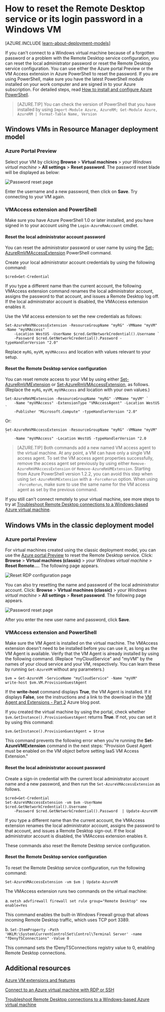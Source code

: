 <!-- Ibiza portal: tested -->

<properties
	pageTitle="Reset the password or Remote Desktop on a Windows VM | Azure"
	description="Reset the administrator password or Remote Desktop services on a Windows VM created with the Resource Manager deployment model."
	services="virtual-machines-windows"
	documentationCenter=""
	authors="iainfoulds"
	manager="timlt"
	editor=""
	tags="azure-resource-manager"/>

<tags
	ms.service="virtual-machines-windows"
	ms.date="06/10/2016"
	wacn.date=""/>

# How to reset the Remote Desktop service or its login password in a Windows VM

[AZURE.INCLUDE [learn-about-deployment-models](../includes/learn-about-deployment-models-both-include.md)]

If you can't connect to a Windows virtual machine because of a forgotten password or a problem with the Remote Desktop service configuration, you can reset the local administrator password or reset the Remote Desktop service configuration. You can use either the Azure portal Preview or the VM Access extension in Azure PowerShell to reset the password. If you are using PowerShell, make sure you have the latest PowerShell module installed on your work computer and are signed in to your Azure subscription. For detailed steps, read [How to install and configure Azure PowerShell](/documentation/articles/powershell-install-configure/).

> [AZURE.TIP] You can check the version of PowerShell that you have installed by using `Import-Module Azure, AzureRM; Get-Module Azure, AzureRM | Format-Table Name, Version`

## Windows VMs in Resource Manager deployment model

### Azure Portal Preview
Select your VM by clicking **Browse** > **Virtual machines** > *your Windows virtual machine* > **All settings** > **Reset password**. The password reset blade will be displayed as below:

![Password reset page](./media/virtual-machines-windows-reset-rdp/Portal-RM-PW-Reset-Windows.png)

Enter the username and a new password, then click on **Save**. Try connecting to your VM again.

### VMAccess extension and PowerShell

Make sure you have Azure PowerShell 1.0 or later installed, and you have signed in to your account using the `Login-AzureRmAccount` cmdlet.

#### **Reset the local administrator account password**

You can reset the administrator password or user name by using the [Set-AzureRmVMAccessExtension](https://msdn.microsoft.com/zh-cn/library/mt619447.aspx) PowerShell command.

Create your local administrator account credentials by using the following command:

	$cred=Get-Credential

If you type a different name than the current account, the following VMAccess extension command renames the local administrator account, assigns the password to that account, and issues a Remote Desktop log off. If the local administrator account is disabled, the VMAccess extension enables it.

Use the VM access extension to set the new credentials as follows:

	Set-AzureRmVMAccessExtension -ResourceGroupName "myRG" -VMName "myVM" -Name "myVMAccess" `
		-Location WestUS -UserName $cred.GetNetworkCredential().Username `
		-Password $cred.GetNetworkCredential().Password -typeHandlerVersion "2.0"


Replace `myRG`, `myVM`, `myVMAccess` and location with values relevant to your setup.


#### **Reset the Remote Desktop service configuration**

You can reset remote access to your VM by using either [Set-AzureRmVMExtension](https://msdn.microsoft.com/zh-cn/library/mt603745.aspx) or [Set-AzureRmVMAccessExtension](https://msdn.microsoft.com/zh-cn/library/mt619447.aspx), as follows. (Replace the `myRG`, `myVM`, `myVMAccess` and location with your own values.)

	Set-AzureRmVMExtension -ResourceGroupName "myRG" -VMName "myVM" `
		-Name "myVMAccess" -ExtensionType "VMAccessAgent" -Location WestUS `
		-Publisher "Microsoft.Compute" -typeHandlerVersion "2.0"

Or:<br>

	Set-AzureRmVMAccessExtension -ResourceGroupName "myRG" -VMName "myVM" `
		-Name "myVMAccess" -Location WestUS -typeHandlerVersion "2.0


> [AZURE.TIP] Both commands add a new named VM access agent to the virtual machine. At any point, a VM can have only a single VM access agent. To set the VM access agent properties successfully, remove the access agent set previously by using either `Remove-AzureRmVMAccessExtension` or `Remove-AzureRmVMExtension`. Starting from Azure PowerShell version 1.2.2, you can avoid this step when using `Set-AzureRmVMExtension` with a `-ForceRerun` option. When using `-ForceRerun`, make sure to use the same name for the VM access agent as set by the previous command.

If you still can't connect remotely to your virtual machine, see more steps to try at [Troubleshoot Remote Desktop connections to a Windows-based Azure virtual machine](/documentation/articles/virtual-machines-windows-troubleshoot-rdp-connection/).


## Windows VMs in the classic deployment model

### Azure portal Preview

For virtual machines created using the classic deployment model, you can use the [Azure portal Preview](https://portal.azure.cn) to reset the Remote Desktop service. Click: **Browse** > **Virtual machines (classic)** > *your Windows virtual machine* > **Reset Remote...**. The following page appears.

![Reset RDP configuration page](./media/virtual-machines-windows-reset-rdp/Portal-RDP-Reset-Windows.png)

You can also try resetting the name and password of the local administrator account. Click: **Browse** > **Virtual machines (classic)** > *your Windows virtual machine* > **All settings** > **Reset password**. The following page appears.

![Password reset page](./media/virtual-machines-windows-reset-rdp/Portal-PW-Reset-Windows.png)

After you enter the new user name and password, click **Save**.

### VMAccess extension and PowerShell

Make sure the VM Agent is installed on the virtual machine. The VMAccess extension doesn't need to be installed before you can use it, as long as the VM Agent is available. Verify that the VM Agent is already installed by using the following command. (Replace "myCloudService" and "myVM" by the names of your cloud service and your VM, respectively. You can learn these by running `Get-AzureVM` without any parameters.)

	$vm = Get-AzureVM -ServiceName "myCloudService" -Name "myVM"
	write-host $vm.VM.ProvisionGuestAgent

If the **write-host** command displays **True**, the VM Agent is installed. If it displays **False**, see the instructions and a link to the download in the [VM Agent and Extensions - Part 2](https://azure.microsoft.com/zh-cn/blog/vm-agent-and-extensions-part-2/) Azure blog post.

If you created the virtual machine by using the portal, check whether `$vm.GetInstance().ProvisionGuestAgent` returns **True**. If not, you can set it by using this command:

	$vm.GetInstance().ProvisionGuestAgent = $true

This command prevents the following error when you're running the **Set-AzureVMExtension** command in the next steps: "Provision Guest Agent must be enabled on the VM object before setting IaaS VM Access Extension."

#### **Reset the local administrator account password**

Create a sign-in credential with the current local administrator account name and a new password, and then run the `Set-AzureVMAccessExtension` as follows.

	$cred=Get-Credential
	Set-AzureVMAccessExtension -vm $vm -UserName $cred.GetNetworkCredential().Username `
		-Password $cred.GetNetworkCredential().Password  | Update-AzureVM

If you type a different name than the current account, the VMAccess extension renames the local administrator account, assigns the password to that account, and issues a Remote Desktop sign-out. If the local administrator account is disabled, the VMAccess extension enables it.

These commands also reset the Remote Desktop service configuration.

#### **Reset the Remote Desktop service configuration**

To reset the Remote Desktop service configuration, run the following command:

	Set-AzureVMAccessExtension -vm $vm | Update-AzureVM

The VMAccess extension runs two commands on the virtual machine:

a. `netsh advfirewall firewall set rule group="Remote Desktop" new enable=Yes`

This command enables the built-in Windows Firewall group that allows incoming Remote Desktop traffic, which uses TCP port 3389.

b. `Set-ItemProperty -Path 'HKLM:\System\CurrentControlSet\Control\Terminal Server' -name "fDenyTSConnections" -Value 0`

This command sets the fDenyTSConnections registry value to 0, enabling Remote Desktop connections.


## Additional resources

[Azure VM extensions and features](/documentation/articles/virtual-machines-windows-extensions-features/)

[Connect to an Azure virtual machine with RDP or SSH](http://msdn.microsoft.com/zh-cn/library/azure/dn535788.aspx)

[Troubleshoot Remote Desktop connections to a Windows-based Azure virtual machine](/documentation/articles/virtual-machines-windows-troubleshoot-rdp-connection/)
